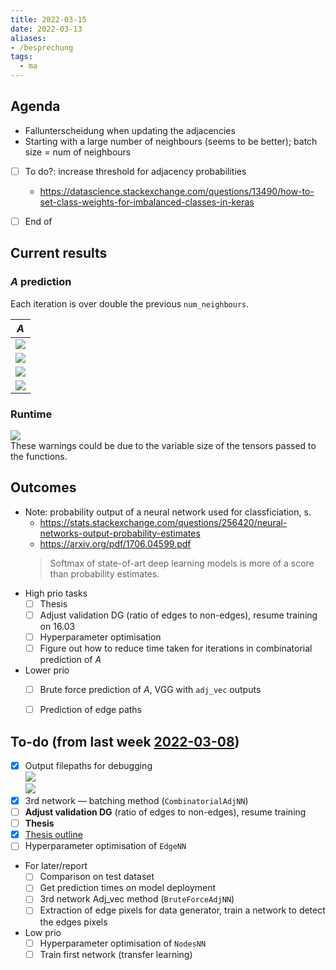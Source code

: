 ```yaml
---
title: 2022-03-15
date: 2022-03-13
aliases:
- /besprechung
tags:
  - ma
---
```


## Agenda
* Fallunterscheidung when updating the adjacencies
* Starting with a large number of neighbours (seems to be better); batch size = num of neighbours
* [ ] To do?: increase threshold for adjacency probabilities
    * https://datascience.stackexchange.com/questions/13490/how-to-set-class-weights-for-imbalanced-classes-in-keras
* [ ] End of 


## Current results
### $A$ prediction
Each iteration is over double the previous `num_neighbours`.

| $A$                        |
| -------------------------- |
| ![](/unlisted/_img/A0.png) |
| ![](/unlisted/_img/A1.png) |
| ![](/unlisted/_img/A2.png) |
| ![](/unlisted/_img/A3.png) | 

### Runtime
![](/unlisted/_img/adj_pred_runtime.png)  
These warnings could be due to the variable size of the tensors passed to the functions.

## Outcomes
* Note: probability output of a neural network used for classficiation, s.
    * https://stats.stackexchange.com/questions/256420/neural-networks-output-probability-estimates
    * https://arxiv.org/pdf/1706.04599.pdf
  > Softmax of state-of-art deep learning models is more of a score than probability estimates.
* High prio tasks
    * [ ] Thesis
    * [ ] Adjust validation DG (ratio of edges to non-edges), resume training on 16.03
    * [ ] Hyperparameter optimisation
    * [ ] Figure out how to reduce time taken for iterations in combinatorial prediction of $A$
* Lower prio
    * [ ] Brute force prediction of $A$, VGG with `adj_vec` outputs
    * [ ] Prediction of edge paths 


## To-do (from last week [2022-03-08](unlisted/2022-03-08.md))
* [x] Output filepaths for debugging  
    ![](/unlisted/_img/schlimm.png)  
    ![](/unlisted/_img/schlimm2.png)
* [x] 3rd network — batching method (`CombinatorialAdjNN`)
* [ ] **Adjust validation DG** (ratio of edges to non-edges), resume training
* [ ] **Thesis**
* [x] [Thesis outline](unlisted/thesis-outline.md)
* [ ] Hyperparameter optimisation of `EdgeNN`
* For later/report
	* [ ] Comparison on test dataset
	* [ ] Get prediction times on model deployment
	* [ ] 3rd network Adj_vec method (`BruteForceAdjNN`)
	* [ ] Extraction of edge pixels for data generator, train a network to detect the edges pixels
* Low prio
	* [ ] Hyperparameter optimisation of `NodesNN`
	* [ ] Train first network (transfer learning)
